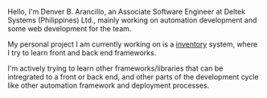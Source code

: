 Hello, I'm Denver B. Arancillo, an Associate Software Engineer at Deltek Systems (Philippines) Ltd., mainly working on automation development and some web development for the team.

My personal project I am currently working on is a [inventory](https://github.com/DenverArancillo/inventory) system, where I try to learn front and back end frameworks.

I'm actively trying to learn other frameworks/libraries that can be intregrated to a front or back end, and other parts of the development cycle like other automation framework and deployment processes.
